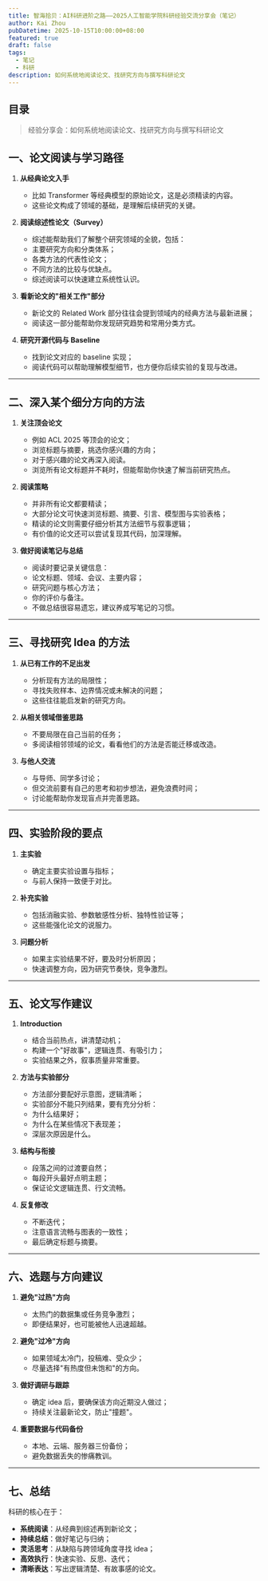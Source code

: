 ```yaml
---
title: 智海拾贝：AI科研进阶之路——2025人工智能学院科研经验交流分享会（笔记）
author: Kai Zhou
pubDatetime: 2025-10-15T10:00:00+08:00
featured: true
draft: false
tags:
  - 笔记
  - 科研
description: 如何系统地阅读论文、找研究方向与撰写科研论文
---
```


## 目录

> 经验分享会：如何系统地阅读论文、找研究方向与撰写科研论文

## 一、论文阅读与学习路径

1. **从经典论文入手**
   - 比如 Transformer 等经典模型的原始论文，这是必须精读的内容。
   - 这些论文构成了领域的基础，是理解后续研究的关键。

2. **阅读综述性论文（Survey）**
   - 综述能帮助我们了解整个研究领域的全貌，包括：
   - 主要研究方向和分类体系；
   - 各类方法的代表性论文；
   - 不同方法的比较与优缺点。
   - 综述阅读可以快速建立系统性认识。

3. **看新论文的"相关工作"部分**
   - 新论文的 Related Work 部分往往会提到领域内的经典方法与最新进展；
   - 阅读这一部分能帮助你发现研究趋势和常用分类方式。

4. **研究开源代码与 Baseline**
   - 找到论文对应的 baseline 实现；
   - 阅读代码可以帮助理解模型细节，也方便你后续实验的复现与改进。

---

## 二、深入某个细分方向的方法

1. **关注顶会论文**
   - 例如 ACL 2025 等顶会的论文；
   - 浏览标题与摘要，挑选你感兴趣的方向；
   - 对于感兴趣的论文再深入阅读。
   - 浏览所有论文标题并不耗时，但能帮助你快速了解当前研究热点。

2. **阅读策略**
   - 并非所有论文都要精读；
   - 大部分论文可快速浏览标题、摘要、引言、模型图与实验表格；
   - 精读的论文则需要仔细分析其方法细节与叙事逻辑；
   - 有价值的论文还可以尝试复现其代码，加深理解。

3. **做好阅读笔记与总结**
   - 阅读时要记录关键信息：
   - 论文标题、领域、会议、主要内容；
   - 研究问题与核心方法；
   - 你的评价与备注。
   - 不做总结很容易遗忘，建议养成写笔记的习惯。

---

## 三、寻找研究 Idea 的方法

1. **从已有工作的不足出发**
   - 分析现有方法的局限性；
   - 寻找失败样本、边界情况或未解决的问题；
   - 这些往往能启发新的研究方向。

2. **从相关领域借鉴思路**
   - 不要局限在自己当前的任务；
   - 多阅读相邻领域的论文，看看他们的方法是否能迁移或改造。

3. **与他人交流**
   - 与导师、同学多讨论；
   - 但交流前要有自己的思考和初步想法，避免浪费时间；
   - 讨论能帮助你发现盲点并完善思路。

---

## 四、实验阶段的要点

1. **主实验**
   - 确定主要实验设置与指标；
   - 与前人保持一致便于对比。

2. **补充实验**
   - 包括消融实验、参数敏感性分析、独特性验证等；
   - 这些能强化论文的说服力。

3. **问题分析**
   - 如果主实验结果不好，要及时分析原因；
   - 快速调整方向，因为研究节奏快，竞争激烈。

---

## 五、论文写作建议

1. **Introduction**
   - 结合当前热点，讲清楚动机；
   - 构建一个"好故事"，逻辑连贯、有吸引力；
   - 实验结果之外，叙事质量非常重要。

2. **方法与实验部分**
   - 方法部分要配好示意图，逻辑清晰；
   - 实验部分不能只列结果，要有充分分析：
   - 为什么结果好；
   - 为什么在某些情况下表现差；
   - 深层次原因是什么。

3. **结构与衔接**
   - 段落之间的过渡要自然；
   - 每段开头最好点明主题；
   - 保证论文逻辑连贯、行文流畅。

4. **反复修改**
   - 不断迭代；
   - 注意语言流畅与图表的一致性；
   - 最后确定标题与摘要。

---

## 六、选题与方向建议

1. **避免"过热"方向**
   - 太热门的数据集或任务竞争激烈；
   - 即便结果好，也可能被他人迅速超越。

2. **避免"过冷"方向**
   - 如果领域太冷门，投稿难、受众少；
   - 尽量选择"有热度但未饱和"的方向。

3. **做好调研与跟踪**
   - 确定 idea 后，要确保该方向近期没人做过；
   - 持续关注最新论文，防止"撞题"。

4. **重要数据与代码备份**
   - 本地、云端、服务器三份备份；
   - 避免数据丢失的惨痛教训。

---

## 七、总结

科研的核心在于：
- **系统阅读**：从经典到综述再到新论文；
- **持续总结**：做好笔记与归纳；
- **灵活思考**：从缺陷与跨领域角度寻找 idea；
- **高效执行**：快速实验、反思、迭代；
- **清晰表达**：写出逻辑清楚、有故事感的论文。
